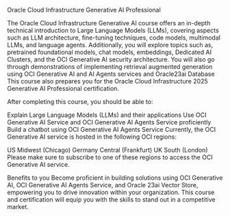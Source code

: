 Oracle Cloud Infrastructure Generative AI Professional

The Oracle Cloud Infrastructure Generative AI course offers an in-depth technical introduction to Large Language Models (LLMs), covering aspects such as LLM architecture, fine-tuning techniques, code models, multimodal LLMs, and language agents. Additionally, you will explore topics such as, pretrained foundational models, chat models, embeddings, Dedicated AI Clusters, and the OCI Generative AI security architecture. You will also go through demonstrations of implementing retrieval augmented generation using OCI Generative AI and AI Agents services and Oracle23ai Database This course also prepares you for the Oracle Cloud Infrastructure 2025 Generative AI Professional certification.


After completing this course, you should be able to:

Explain Large Language Models (LLMs) and their applications
Use OCI Generative AI Service and OCI Generative AI Agents Service proficiently
Build a chatbot using OCI Generative AI Agents Service
Currently, the OCI Generative AI service is hosted in the following OCI regions:

US Midwest (Chicago)
Germany Central (Frankfurt)
UK South (London)
Please make sure to subscribe to one of these regions to access the OCI Generative AI service.

Benefits to you
Become proficient in building solutions using OCI Generative AI, OCI Generative AI Agents Service, and Oracle 23ai Vector Store, empowering you to drive innovation within your organization. This course and certification will equip you with the skills to stand out in a competitive market. 
